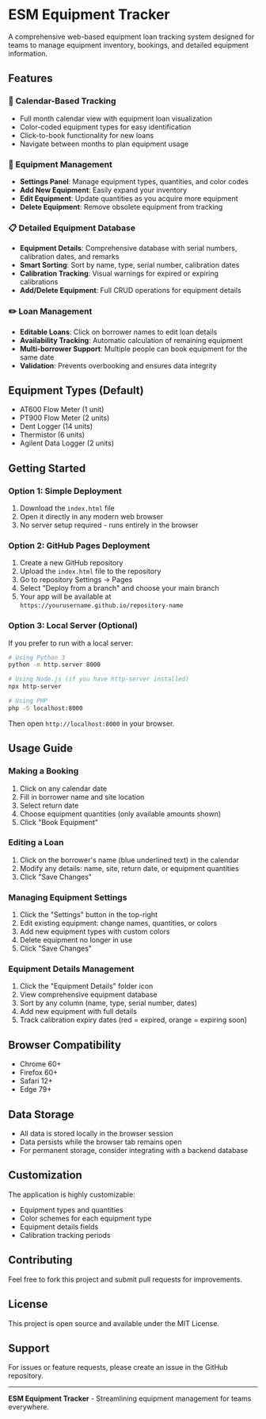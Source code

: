 # ESM Equipment Tracker

A comprehensive web-based equipment loan tracking system designed for teams to manage equipment inventory, bookings, and detailed equipment information.

## Features

### 📅 Calendar-Based Tracking
- Full month calendar view with equipment loan visualization
- Color-coded equipment types for easy identification
- Click-to-book functionality for new loans
- Navigate between months to plan equipment usage

### 🔧 Equipment Management
- **Settings Panel**: Manage equipment types, quantities, and color codes
- **Add New Equipment**: Easily expand your inventory
- **Edit Equipment**: Update quantities as you acquire more equipment
- **Delete Equipment**: Remove obsolete equipment from tracking

### 📋 Detailed Equipment Database
- **Equipment Details**: Comprehensive database with serial numbers, calibration dates, and remarks
- **Smart Sorting**: Sort by name, type, serial number, calibration dates
- **Calibration Tracking**: Visual warnings for expired or expiring calibrations
- **Add/Delete Equipment**: Full CRUD operations for equipment details

### ✏️ Loan Management
- **Editable Loans**: Click on borrower names to edit loan details
- **Availability Tracking**: Automatic calculation of remaining equipment
- **Multi-borrower Support**: Multiple people can book equipment for the same date
- **Validation**: Prevents overbooking and ensures data integrity

## Equipment Types (Default)
- AT600 Flow Meter (1 unit)
- PT900 Flow Meter (2 units)
- Dent Logger (14 units)
- Thermistor (6 units)
- Agilent Data Logger (2 units)

## Getting Started

### Option 1: Simple Deployment
1. Download the `index.html` file
2. Open it directly in any modern web browser
3. No server setup required - runs entirely in the browser

### Option 2: GitHub Pages Deployment
1. Create a new GitHub repository
2. Upload the `index.html` file to the repository
3. Go to repository Settings → Pages
4. Select "Deploy from a branch" and choose your main branch
5. Your app will be available at `https://yourusername.github.io/repository-name`

### Option 3: Local Server (Optional)
If you prefer to run with a local server:

```bash
# Using Python 3
python -m http.server 8000

# Using Node.js (if you have http-server installed)
npx http-server

# Using PHP
php -S localhost:8000
```

Then open `http://localhost:8000` in your browser.

## Usage Guide

### Making a Booking
1. Click on any calendar date
2. Fill in borrower name and site location
3. Select return date
4. Choose equipment quantities (only available amounts shown)
5. Click "Book Equipment"

### Editing a Loan
1. Click on the borrower's name (blue underlined text) in the calendar
2. Modify any details: name, site, return date, or equipment quantities
3. Click "Save Changes"

### Managing Equipment Settings
1. Click the "Settings" button in the top-right
2. Edit existing equipment: change names, quantities, or colors
3. Add new equipment types with custom colors
4. Delete equipment no longer in use
5. Click "Save Changes"

### Equipment Details Management
1. Click the "Equipment Details" folder icon
2. View comprehensive equipment database
3. Sort by any column (name, type, serial number, dates)
4. Add new equipment with full details
5. Track calibration expiry dates (red = expired, orange = expiring soon)

## Browser Compatibility
- Chrome 60+
- Firefox 60+
- Safari 12+
- Edge 79+

## Data Storage
- All data is stored locally in the browser session
- Data persists while the browser tab remains open
- For permanent storage, consider integrating with a backend database

## Customization
The application is highly customizable:
- Equipment types and quantities
- Color schemes for each equipment type
- Equipment details fields
- Calibration tracking periods

## Contributing
Feel free to fork this project and submit pull requests for improvements.

## License
This project is open source and available under the MIT License.

## Support
For issues or feature requests, please create an issue in the GitHub repository.

---

**ESM Equipment Tracker** - Streamlining equipment management for teams everywhere.